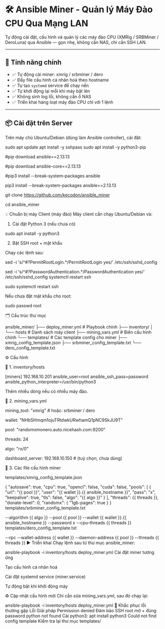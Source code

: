 # 🛠️ Ansible Miner - Quản lý Máy Đào CPU Qua Mạng LAN

Tự động cài đặt, cấu hình và quản lý các máy đào CPU (XMRig / SRBMiner / DeroLuna) qua Ansible — gọn nhẹ, không cần NAS, chỉ cần SSH LAN.

---

## 🚀 Tính năng chính

- ✅ Tự động cài miner: xmrig / srbminer / dero
- ✅ Đẩy file cấu hình cá nhân hoá theo hostname
- ✅ Tự tạo `systemd` service để chạy nền
- ✅ Tự khởi động lại mỗi khi máy bật lên
- ✅ Không sinh log lỗi, không cần ổ NAS
- ✅ Triển khai hàng loạt máy đào CPU chỉ với 1 lệnh

---

## 📦 Cài đặt trên Server

Trên máy chủ Ubuntu/Debian (dùng làm Ansible controller), cài đặt:

sudo apt update
apt install -y sshpass
sudo apt install -y python3-pip

#pip download ansible==2.13.13

#pip download ansible-core==2.13.13

#pip3 install --break-system-packages ansible

pip3 install --break-system-packages ansible==2.13.13

git clone https://github.com/kecodon/ansible_miner

cd ansible_miner

💡 Chuẩn bị máy Client (máy đào)
Máy client cần chạy Ubuntu/Debian và:

1. Cài đặt Python 3 (nếu chưa có)

sudo apt install -y python3

2. Bật SSH root + mật khẩu
   
Chạy các lệnh sau:

sed -i 's/^#\?PermitRootLogin.*/PermitRootLogin yes/' /etc/ssh/sshd_config

sed -i 's/^#\?PasswordAuthentication.*/PasswordAuthentication yes/' /etc/ssh/sshd_config
systemctl restart ssh

sudo systemctl restart ssh

Nếu chưa đặt mật khẩu cho root:

sudo passwd root

🗂️ Cấu trúc thư mục

ansible_miner/
├── deploy_miner.yml               # Playbook chính
├── inventory/
│   └── hosts                      # Danh sách máy client
├── mining_vars.yml               # Biến cấu hình chính
└── templates/                    # Các template config cho miner
    ├── xmrig_config_template.json
    ├── srbminer_config_template.txt
    └── dero_config_template.txt
    
⚙️ Cấu hình

🔹 1. inventory/hosts

[miners]
192.168.10.201 ansible_user=root ansible_ssh_pass=password ansible_python_interpreter=/usr/bin/python3

Thêm nhiều dòng nếu có nhiều máy đào.

🔹 2. mining_vars.yml

mining_tool: "xmrig"  # hoặc: srbminer / dero

wallet: "NHbSHmqm1ojuTRtdwkURwhamQ1pNC9SkJU9T"

pool: "randomxmonero.auto.nicehash.com:9200"

threads: 24

algo: "rx/0"

dashboard_server: 192.168.10.150  # (tuỳ chọn, chưa dùng)

🔹 3. Các file cấu hình miner

templates/xmrig_config_template.json

{
  "autosave": true,
  "cpu": true,
  "opencl": false,
  "cuda": false,
  "pools": [
    {
      "url": "{{ pool }}",
      "user": "{{ wallet }}.{{ ansible_hostname }}",
      "pass": "x",
      "keepalive": true,
      "tls": false,
      "algo": "{{ algo }}"
    }
  ],
  "threads": {{ threads }},
  "donate-level": 0,
  "randomx": {
    "1gb-pages": true
  }
}
templates/srbminer_config_template.txt

--algorithm {{ algo }}
--pool {{ pool }}
--wallet {{ wallet }}.{{ ansible_hostname }}
--password x
--cpu-threads {{ threads }}
templates/dero_config_template.txt

--rpc
--wallet-address {{ wallet }}
--daemon-address {{ pool }}
--threads {{ threads }}
▶️ Triển khai
Chạy lệnh sau từ thư mục ansible_miner:

ansible-playbook -i inventory/hosts deploy_miner.yml
Cài đặt miner tương ứng

Tạo cấu hình cá nhân hoá

Cài đặt systemd service (miner.service)

Tự động bật khi khởi động máy

♻️ Cập nhật cấu hình mới
Chỉ cần sửa mining_vars.yml, sau đó chạy lại:

ansible-playbook -i inventory/hosts deploy_miner.yml
🧯 Khắc phục lỗi thường gặp
Lỗi	Giải pháp
Permission denied	Đảm bảo SSH root mở + đúng password
python not found	Cài python3: apt install python3
Could not find config template	Kiểm tra lại thư mục templates/
